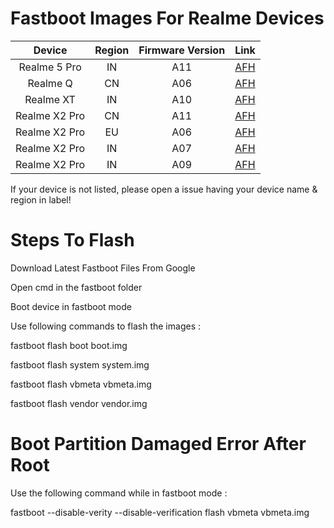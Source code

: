 # Fastboot Images For Realme Devices

| Device | Region | Firmware Version | Link |
| :-: | :-: | :-: | :-: | 
| Realme 5 Pro | IN | A11 | [AFH](https://androidfilehost.com/?fid=4349826312261604056) |
| Realme Q | CN | A06 | [AFH](https://androidfilehost.com/?fid=1899786940962607920) |
| Realme XT | IN | A10 | [AFH](https://androidfilehost.com/?fid=1899786940962606272) |
| Realme X2 Pro | CN | A11 | [AFH](https://androidfilehost.com/?fid=4349826312261628809) |
| Realme X2 Pro | EU | A06 | [AFH](https://androidfilehost.com/?fid=4349826312261642076) |
| Realme X2 Pro | IN | A07 | [AFH](https://androidfilehost.com/?fid=4349826312261679551) |
| Realme X2 Pro | IN | A09 | [AFH](https://www.androidfilehost.com/?fid=4349826312261728228) |

If your device is not listed, please open a issue having your device name & region in label!

# Steps To Flash 
Download Latest Fastboot Files From Google

Open cmd in the fastboot folder

Boot device in fastboot mode

Use following commands to flash the images :

fastboot flash boot boot.img

fastboot flash system system.img

fastboot flash vbmeta vbmeta.img

fastboot flash vendor vendor.img


# Boot Partition Damaged Error After Root
Use the following command while in fastboot mode :

fastboot --disable-verity --disable-verification flash vbmeta vbmeta.img

